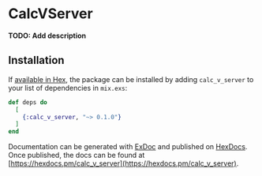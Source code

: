 # CalcVServer

**TODO: Add description**

## Installation

If [available in Hex](https://hex.pm/docs/publish), the package can be installed
by adding `calc_v_server` to your list of dependencies in `mix.exs`:

```elixir
def deps do
  [
    {:calc_v_server, "~> 0.1.0"}
  ]
end
```

Documentation can be generated with [ExDoc](https://github.com/elixir-lang/ex_doc)
and published on [HexDocs](https://hexdocs.pm). Once published, the docs can
be found at [https://hexdocs.pm/calc_v_server](https://hexdocs.pm/calc_v_server).

